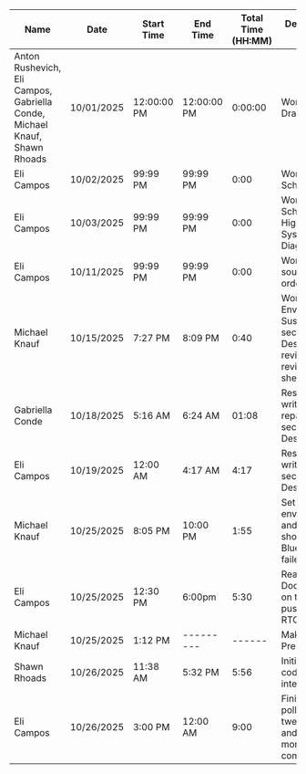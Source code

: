 Name | Date | Start Time | End Time | Total Time (HH:MM) | Description of Work
--- | --- | --- | --- | --- | --- 
Anton Rushevich, Eli Campos, Gabriella Conde, Michael Knauf, Shawn Rhoads | 10/01/2025 | 12:00:00 PM | 12:00:00 PM | 0:00:00 | Work on Design Draft document. 
Eli Campos | 10/02/2025 | 99:99 PM | 99:99 PM | 0:00 | Work on Draft Schematic.
Eli Campos | 10/03/2025 | 99:99 PM | 99:99 PM | 0:00 | Work on Draft Schematic and High-Level System Diagram.
Eli Campos | 10/11/2025 | 99:99 PM | 99:99 PM | 0:00 | Work on sourcing and ordering parts.
Michael Knauf | 10/15/2025 | 7:27 PM | 8:09 PM | 0:40 | Work on Environmental Sustainability section for Design Plan revision, revising time sheet
Gabriella Conde | 10/18/2025 | 5:16 AM | 6:24 AM | 01:08 | Research and write repairability section of Design Draft.
Eli Campos | 10/19/2025 | 12:00 AM | 4:17 AM | 4:17 | Research and write risk section of Design Draft. 
Michael Knauf | 10/25/2025 | 8:05 PM | 10:00 PM | 1:55 | Set up Arduino environment and tested and showed that Bluetooth Serial failed
Eli Campos | 10/25/2025 | 12:30 PM | 6:00pm | 5:30 | Reading ESP32 Docuementation on the adc and pushed first RTOS main file.
Michael Knauf | 10/25/2025 | 1:12 PM | ---------|------| Making BLE Pre-alpha setup
Shawn Rhoads | 10/26/2025 | 11:38 AM | 5:32 PM | 5:56 | Initial data store code and BLE integration
Eli Campos | 10/26/2025 | 3:00 PM | 12:00 AM | 9:00 | Finializing adc polling code, tweaking circuit and purchasing more components. 
